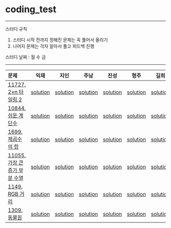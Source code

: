 # coding_test
----
스터디 규칙
1. 스터디 시작 전까지 정해진 문제는 꼭 풀어서 올리기
2. 나머지 문제는 각자 알아서 풀고 피드백 진행  

스터디 날짜 : 월 수 금  

----

|문제|익재|지인|주남|진성|형주|길희|
|:------|:---:|:---:|:---:|:---:|:---:|:---:|
|[11727. 2×n 타일링 2](https://www.acmicpc.net/problem/11727)   |[solution](Ikjae/11727.cpp)|[solution]()|[solution](Joons/11727.py)|[solution](ssung/11727.py)|[solution](Hyungjoo/11727.py)|[solution](Gilhee/11727.py)|
|[10844. 쉬운 계단수](https://www.acmicpc.net/problem/10844)   |[solution](/Ikjae/10844.cpp)|[solution]()|[solution](Joons/10844.py)|[solution](ssung/10844.py)|[solution](/Hyungjoo/10844.py)|[solution](Gilhee/10844.py)|
|[1699. 제곱수의 합](https://www.acmicpc.net/problem/1699)   |[solution](/Ikjae/1699.cpp)|[solution]()|[solution](Joons/1699.py)|[solution](ssung/1699.py)|[solution](/Hyungjoo/1699.py)|[solution](Gilhee/1699.py)|
|[11055. 가장 큰 증가 부분 수열](https://www.acmicpc.net/problem/11055)   |[solution](/Ikjae/11055.cpp)|[solution]()|[solution]()|[solution](ssung/11055.py)|[solution](/Hyungjoo/11055.py)|[solution](Gilhee/11055.py)|
|[1149. RGB 거리](https://www.acmicpc.net/problem/1149)   |[solution](/Ikjae/1149.cpp)|[solution]()|[solution]()|[solution](ssung/1149.py)|[solution](/Hyungjoo/1149.py)|[solution](Gilhee/1149.py)|
|[1309. 동물원](https://www.acmicpc.net/problem/1309)   |[solution](/Ikjae/1309.cpp)|[solution]()|[solution]()|[solution](ssung/1309.py)|[solution](/Hyungjoo/1309.py)|[solution](Gilhee/1309.py)|
